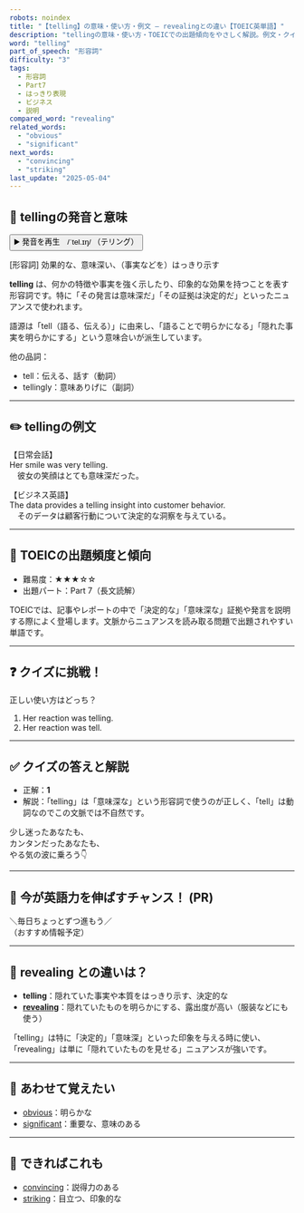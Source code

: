 ```yaml
---
robots: noindex
title: "【telling】の意味・使い方・例文 ― revealingとの違い【TOEIC英単語】"
description: "tellingの意味・使い方・TOEICでの出題傾向をやさしく解説。例文・クイズ付きでrevealingとの違いもわかりやすく学べます。"
word: "telling"
part_of_speech: "形容詞"
difficulty: "3"
tags:
  - 形容詞
  - Part7
  - はっきり表現
  - ビジネス
  - 説明
compared_word: "revealing"
related_words:
  - "obvious"
  - "significant"
next_words:
  - "convincing"
  - "striking"
last_update: "2025-05-04"
---
```


## 🔰 tellingの発音と意味

<button class="play-audio" onclick="playTTS('telling')">
  <span class="play-audio-main">
    ▶️ 発音を再生　/ˈtel.ɪŋ/
  </span>
  <span class="play-audio-sub">
    （テリング）
  </span>
</button>

[形容詞] 効果的な、意味深い、（事実などを）はっきり示す

**telling** は、何かの特徴や事実を強く示したり、印象的な効果を持つことを表す形容詞です。特に「その発言は意味深だ」「その証拠は決定的だ」といったニュアンスで使われます。

語源は「tell（語る、伝える）」に由来し、「語ることで明らかになる」「隠れた事実を明らかにする」という意味合いが派生しています。

他の品詞：  
- tell：伝える、話す（動詞）
- tellingly：意味ありげに（副詞）

---

## ✏️ tellingの例文

【日常会話】  
Her smile was very telling.  
　彼女の笑顔はとても意味深だった。

【ビジネス英語】  
The data provides a telling insight into customer behavior.  
　そのデータは顧客行動について決定的な洞察を与えている。

---

## 🎯 TOEICの出題頻度と傾向

- 難易度：★★★☆☆
- 出題パート：Part 7（長文読解）

TOEICでは、記事やレポートの中で「決定的な」「意味深な」証拠や発言を説明する際によく登場します。文脈からニュアンスを読み取る問題で出題されやすい単語です。

---

## ❓ クイズに挑戦！

正しい使い方はどっち？

1. Her reaction was telling.  
2. Her reaction was tell.

---

## ✅ クイズの答えと解説

- 正解：**1**
- 解説：「telling」は「意味深な」という形容詞で使うのが正しく、「tell」は動詞なのでこの文脈では不自然です。

少し迷ったあなたも、  
カンタンだったあなたも、  
やる気の波に乗ろう👇️

---

## 🚀 今が英語力を伸ばすチャンス！ (PR)

<div class="info-center">
＼毎日ちょっとずつ進もう／<br>  
（おすすめ情報予定）
</div>

---

## 🤔  revealing との違いは？

- **telling**：隠れていた事実や本質をはっきり示す、決定的な
- **[revealing](/word/revealing/)**：隠れていたものを明らかにする、露出度が高い（服装などにも使う）

「telling」は特に「決定的」「意味深」といった印象を与える時に使い、「revealing」は単に「隠れていたものを見せる」ニュアンスが強いです。

---

## 🧩 あわせて覚えたい

- [obvious](/word/obvious/)：明らかな
- [significant](/word/significant/)：重要な、意味のある

---

## 📖 できればこれも

- [convincing](/word/convincing/)：説得力のある
- [striking](/word/striking/)：目立つ、印象的な

<!-- cvid: aid37_bid11 -->
